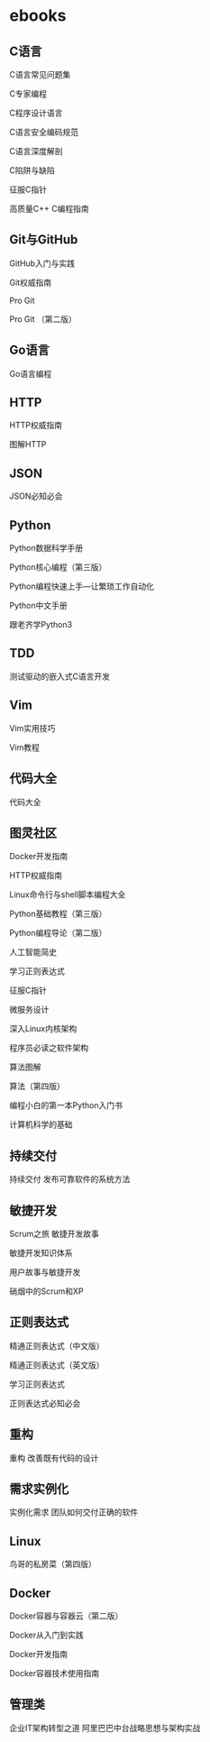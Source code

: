 # ebooks

## C语言

C语言常见问题集

C专家编程

C程序设计语言

C语言安全编码规范

C语言深度解剖

C陷阱与缺陷

征服C指针

高质量C++ C编程指南

## Git与GitHub

GitHub入门与实践

Git权威指南

Pro Git

Pro Git （第二版）

## Go语言

Go语言编程

## HTTP

HTTP权威指南

图解HTTP

## JSON

JSON必知必会

## Python

Python数据科学手册

Python核心编程（第三版）

Python编程快速上手—让繁琐工作自动化

Python中文手册

跟老齐学Python3

## TDD

测试驱动的嵌入式C语言开发

## Vim

Vim实用技巧

Vim教程

## 代码大全

代码大全

## 图灵社区

Docker开发指南

HTTP权威指南

Linux命令行与shell脚本编程大全

Python基础教程（第三版）

Python编程导论（第二版）

人工智能简史

学习正则表达式

征服C指针

微服务设计

深入Linux内核架构

程序员必读之软件架构

算法图解

算法（第四版）

编程小白的第一本Python入门书

计算机科学的基础

## 持续交付

持续交付 发布可靠软件的系统方法

## 敏捷开发

Scrum之旅 敏捷开发故事

敏捷开发知识体系

用户故事与敏捷开发

硝烟中的Scrum和XP

## 正则表达式

精通正则表达式（中文版）

精通正则表达式（英文版）

学习正则表达式

正则表达式必知必会

## 重构

重构 改善既有代码的设计

## 需求实例化

实例化需求 团队如何交付正确的软件

## Linux

鸟哥的私房菜（第四版）

## Docker

Docker容器与容器云（第二版）

Docker从入门到实践

Docker开发指南

Docker容器技术使用指南

## 管理类

企业IT架构转型之道  阿里巴巴中台战略思想与架构实战
